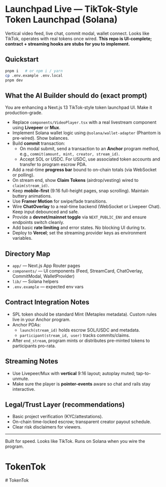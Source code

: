 # Launchpad Live — TikTok-Style Token Launchpad (Solana)

Vertical video feed, live chat, commit modal, wallet connect. Looks like TikTok, operates with real tokens once wired.
**This repo is UI-complete; contract + streaming hooks are stubs for you to implement.**

## Quickstart
```bash
pnpm i   # or npm i / yarn
cp .env.example .env.local
pnpm dev
```

## What the AI Builder should do (exact prompt)
You are enhancing a Next.js 13 TikTok-style token launchpad UI. Make it production-grade.
- Replace `components/VideoPlayer.tsx` with a real livestream component using **Livepeer** or **Mux**.
- Implement Solana wallet logic using `@solana/wallet-adapter` (Phantom is pre-wired). Show balances.
- Build **commit** transaction:
  - On modal submit, send a transaction to an **Anchor** program method, e.g., `commit(amount, mint, creator, stream_id)`.
  - Accept SOL or USDC. For USDC, use associated token accounts and transfer to program escrow PDA.
- Add a real-time **progress bar** bound to on-chain totals (via WebSocket or polling).
- On stream end, show **Claim Tokens** (airdrop/vesting) wired to `claim(stream_id)`.
- Keep **mobile-first** (9:16 full-height pages, snap scrolling). Maintain buttery animations.
- Use **Framer Motion** for swipe/fade transitions.
- Wire **ChatOverlay** to a real-time backend (WebSocket or Livepeer Chat). Keep input debounced and safe.
- Provide a **devnet/mainnet toggle** via `NEXT_PUBLIC_ENV` and ensure endpoints switch cleanly.
- Add basic **rate limiting** and error states. No blocking UI during tx.
- Deploy to **Vercel**; set the streaming provider keys as environment variables.

## Directory Map
- `app/` — Next.js App Router pages
- `components/` — UI components (Feed, StreamCard, ChatOverlay, CommitModal, WalletProvider)
- `lib/` — Solana helpers
- `.env.example` — expected env vars

## Contract Integration Notes
- SPL token should be standard Mint (Metaplex metadata). Custom rules live in your Anchor program.
- Anchor PDAs:
  - `launch(stream_id)` holds escrow SOL/USDC and metadata.
  - `participant(stream_id, user)` tracks commits/claims.
- After `end_stream`, program mints or distributes pre-minted tokens to participants pro-rata.

## Streaming Notes
- Use Livepeer/Mux with **vertical** 9:16 layout; autoplay muted; tap-to-unmute.
- Make sure the player is **pointer-events** aware so chat and rails stay interactive.

## Legal/Trust Layer (recommendations)
- Basic project verification (KYC/attestations).
- On-chain time-locked escrow; transparent creator payout schedule.
- Clear risk disclaimers for viewers.

---
Built for speed. Looks like TikTok. Runs on Solana when you wire the program.
# TokenTok
#   T o k e n T o k  
 